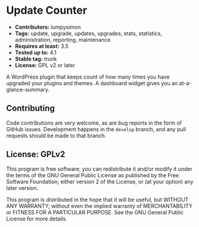 # Update Counter #

* **Contributors:** lumpysimon
* **Tags:** update, upgrade, updates, upgrades, stats, statistics, administration, reporting, maintenance
* **Requires at least:** 3.5
* **Tested up to:** 4.1
* **Stable tag:** trunk
* **License:** GPL v2 or later

A WordPress plugin that keeps count of how many times you have upgraded your plugins and themes. A dashboard widget gives you an at-a-glance-summary.

## Contributing ##

Code contributions are very welcome, as are bug reports in the form of GitHub issues. Development happens in the `develop` branch, and any pull requests should be made to that branch.

## License: GPLv2 ##

This program is free software; you can redistribute it and/or modify it under the terms of the GNU General Public License as published by the Free Software Foundation; either version 2 of the License, or
(at your option) any later version.

This program is distributed in the hope that it will be useful, but WITHOUT ANY WARRANTY; without even the implied warranty of MERCHANTABILITY or FITNESS FOR A PARTICULAR PURPOSE. See the GNU General Public License for more details.